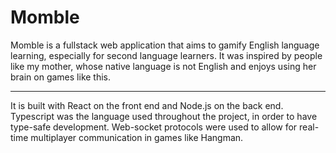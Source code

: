 # Momble

Momble is a fullstack web application that aims to gamify English language learning, especially for second language learners. It was inspired by people like my mother, whose native language is not English and enjoys using her brain on games like this.

---

It is built with React on the front end and Node.js on the back end. Typescript was the language used throughout the project, in order to have type-safe development. Web-socket protocols were used to allow for real-time multiplayer communication in games like Hangman.

